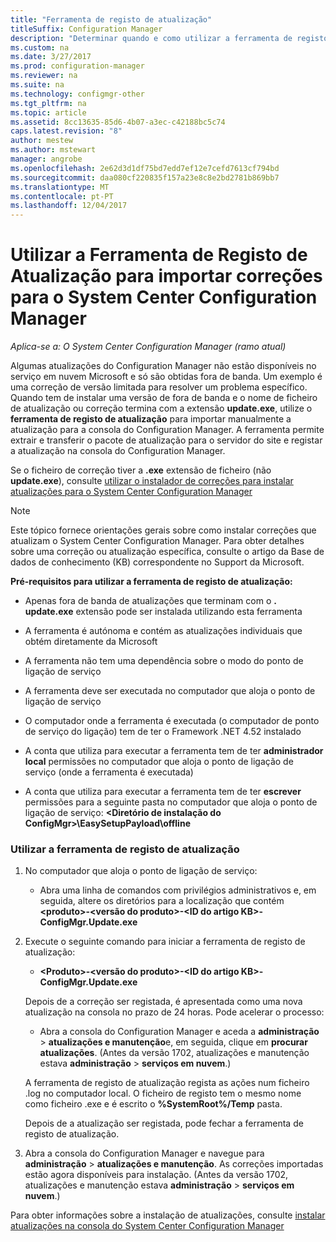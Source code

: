 ```yaml
---
title: "Ferramenta de registo de atualização"
titleSuffix: Configuration Manager
description: "Determinar quando e como utilizar a ferramenta de registo de atualização para importar manualmente uma atualização para a consola do Configuration Manager."
ms.custom: na
ms.date: 3/27/2017
ms.prod: configuration-manager
ms.reviewer: na
ms.suite: na
ms.technology: configmgr-other
ms.tgt_pltfrm: na
ms.topic: article
ms.assetid: 8cc13635-85d6-4b07-a3ec-c42188bc5c74
caps.latest.revision: "8"
author: mestew
ms.author: mstewart
manager: angrobe
ms.openlocfilehash: 2e62d3d1df75bd7edd7ef12e7cefd7613cf794bd
ms.sourcegitcommit: daa080cf220835f157a23e8c8e2bd2781b869bb7
ms.translationtype: MT
ms.contentlocale: pt-PT
ms.lasthandoff: 12/04/2017
---
```

# <a name="use-the-update-registration-tool-to-import-hotfixes-to-system-center-configuration-manager"></a>Utilizar a Ferramenta de Registo de Atualização para importar correções para o System Center Configuration Manager

*Aplica-se a: O System Center Configuration Manager (ramo atual)*

Algumas atualizações do Configuration Manager não estão disponíveis no serviço em nuvem Microsoft e só são obtidas fora de banda. Um exemplo é uma correção de versão limitada para resolver um problema específico.   
Quando tem de instalar uma versão de fora de banda e o nome de ficheiro de atualização ou correção termina com a extensão **update.exe**, utilize o **ferramenta de registo de atualização** para importar manualmente a atualização para a consola do Configuration Manager. A ferramenta permite extrair e transferir o pacote de atualização para o servidor do site e registar a atualização na consola do Configuration Manager.  

 Se o ficheiro de correção tiver a **.exe** extensão de ficheiro (não **update.exe**), consulte [utilizar o instalador de correções para instalar atualizações para o System Center Configuration Manager](../../../core/servers/manage/use-the-hotfix-installer-to-install-updates.md)  

> [!NOTE]  
>  Este tópico fornece orientações gerais sobre como instalar correções que atualizam o System Center Configuration Manager. Para obter detalhes sobre uma correção ou atualização específica, consulte o artigo da Base de dados de conhecimento (KB) correspondente no Support da Microsoft.  

 **Pré-requisitos para utilizar a ferramenta de registo de atualização:**  

-   Apenas fora de banda de atualizações que terminam com o **. update.exe** extensão pode ser instalada utilizando esta ferramenta  

-   A ferramenta é autónoma e contém as atualizações individuais que obtém diretamente da Microsoft  

-   A ferramenta não tem uma dependência sobre o modo do ponto de ligação de serviço  

-   A ferramenta deve ser executada no computador que aloja o ponto de ligação de serviço  

-   O computador onde a ferramenta é executada (o computador de ponto de serviço do ligação) tem de ter o Framework .NET 4.52 instalado  

-   A conta que utiliza para executar a ferramenta tem de ter **administrador local** permissões no computador que aloja o ponto de ligação de serviço (onde a ferramenta é executada)  

-   A conta que utiliza para executar a ferramenta tem de ter **escrever** permissões para a seguinte pasta no computador que aloja o ponto de ligação de serviço:  **&lt;Diretório de instalação do ConfigMgr\>\EasySetupPayload\offline**  

### <a name="to-use-the-update-registration-tool"></a>Utilizar a ferramenta de registo de atualização  

1.  No computador que aloja o ponto de ligação de serviço:  

    -   Abra uma linha de comandos com privilégios administrativos e, em seguida, altere os diretórios para a localização que contém  **&lt;produto\>-&lt;versão do produto\>-&lt;ID do artigo KB\>-ConfigMgr.Update.exe**  

2.  Execute o seguinte comando para iniciar a ferramenta de registo de atualização:  

    -   **&lt;Produto\>-&lt;versão do produto\>-&lt;ID do artigo KB\>-ConfigMgr.Update.exe**  

    Depois de a correção ser registada, é apresentada como uma nova atualização na consola no prazo de 24 horas.  Pode acelerar o processo:

    - Abra a consola do Configuration Manager e aceda a **administração** > **atualizações e manutenção**e, em seguida, clique em **procurar atualizações**. (Antes da versão 1702, atualizações e manutenção estava **administração** > **serviços em nuvem**.) 

    A ferramenta de registo de atualização regista as ações num ficheiro .log no computador local. O ficheiro de registo tem o mesmo nome como ficheiro .exe e é escrito o **%SystemRoot%/Temp** pasta.  

     Depois de a atualização ser registada, pode fechar a ferramenta de registo de atualização.  

3.  Abra a consola do Configuration Manager e navegue para **administração** > **atualizações e manutenção**. As correções importadas estão agora disponíveis para instalação. (Antes da versão 1702, atualizações e manutenção estava **administração** > **serviços em nuvem**.)

 Para obter informações sobre a instalação de atualizações, consulte [instalar atualizações na consola do System Center Configuration Manager](../../../core/servers/manage/install-in-console-updates.md)  
